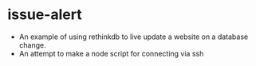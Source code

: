 # issue-alert

* An example of using rethinkdb to live update a website on a database change.
* An attempt to make a node script for connecting via ssh
